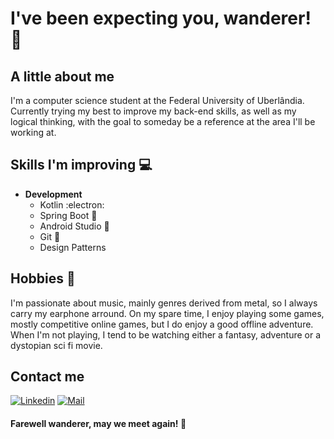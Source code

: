 # I've been expecting you, wanderer! :speech_balloon: 

## A little about me 
I'm a computer science student at the Federal University of Uberlândia. Currently trying my best to improve my back-end skills, as well as my logical thinking, with the goal to someday be a reference at the area I'll be working at.

## Skills I'm improving :computer:
- **Development**
	- Kotlin :electron:
	- Spring Boot :beginner:
  - Android Studio :beginner:
  - Git :beginner:
  - Design Patterns
  
## Hobbies :space_invader:
I'm passionate about music, mainly genres derived from metal, so I always carry my earphone arround. On my spare time, I enjoy playing some games, mostly competitive online games, but I do enjoy a good offline adventure. When I'm not playing, I tend to be watching either a fantasy, adventure or a dystopian sci fi movie. 

## Contact me
[![Linkedin](https://img.shields.io/badge/-Yago%20Castro-blue?style=flat-square&logo=linkedin&logoColor=white&link=https://www.linkedin.com/in/yago-castro/)](https://www.linkedin.com/in/yago-castro/)
[![Mail](https://img.shields.io/badge/-yagovfcastro@gmail.com-gray?style=flat-square&logo=gmail&logoColor=red&link=https://www.linkedin.com/in/yago-castro/)](mailto:yagovfcastro@gmail.com)
  
#### Farewell wanderer, may we meet again! :wave: 
  
